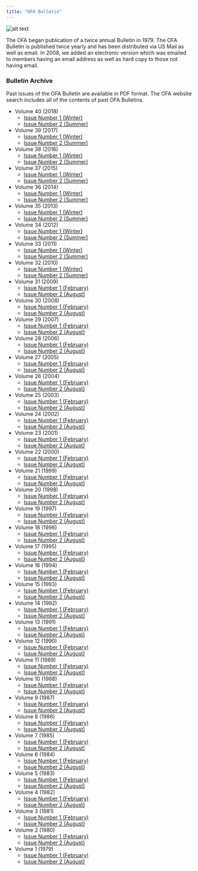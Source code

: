 ```yaml
---
title: "OFA Bulletin"
---
```


![alt text](/materials/bulletins/OFA-Bulletin-Header.png "OFA Bulletin Header")

The OFA began publication of a twice annual Bulletin in 1979. The OFA Bulletin
is published twice yearly and has been distributed via US Mail as well as email.
In 2008, we added an electronic version which was emailed to members having an
email address as well as hard copy to those not having email.

### Bulletin Archive

Past issues of the OFA Bulletin are available in PDF format. The OFA website
search includes all of the contents of past OFA Bulletins.

* Volume 40 (2018)
    * [Issue Number 1 (Winter)](/materials/bulletins/OFA_Bulletin_Volume_40_Number_1.pdf)
    * [Issue Number 2 (Summer)](/materials/bulletins/OFA_Bulletin_Volume_40_Number_2.pdf)
* Volume 39 (2017)
    * [Issue Number 1 (Winter)](/materials/bulletins/OFA_Bulletin_Volume_39_Number_1.pdf)
    * [Issue Number 2 (Summer)](/materials/bulletins/OFA_Bulletin_Volume_39_Number_2.pdf)
* Volume 38 (2016)
    * [Issue Number 1 (Winter)](/materials/bulletins/OFA_Bulletin_Volume_38_Number_1.pdf)
    * [Issue Number 2 (Summer)](/materials/bulletins/OFA_Bulletin_Volume_38_Number_2.pdf)
* Volume 37 (2015)
    * [Issue Number 1 (Winter)](/materials/bulletins/OFA_Bulletin_Volume_37_Number_1.pdf)
    * [Issue Number 2 (Summer)](/materials/bulletins/OFA_Bulletin_Volume_37_Number_2.pdf)
* Volume 36 (2014)
    * [Issue Number 1 (Winter)](/materials/bulletins/OFA_Bulletin_Volume_36_Number_1.pdf)
    * [Issue Number 2 (Summer)](/materials/bulletins/OFA_Bulletin_Volume_36_Number_2.pdf)
* Volume 35 (2013)
    * [Issue Number 1 (Winter)](/materials/bulletins/OFA_Bulletin_Volume_35_Number_1.pdf)
    * [Issue Number 2 (Summer)](/materials/bulletins/OFA_Bulletin_Volume_35_Number_2.pdf)
* Volume 34 (2012)
    * [Issue Number 1 (Winter)](/materials/bulletins/OFA_Bulletin_Volume_34_Number_1.pdf)
    * [Issue Number 2 (Summer)](/materials/bulletins/OFA_Bulletin_Volume_34_Number_2.pdf)
* Volume 33 (2011)
    * [Issue Number 1 (Winter)](/materials/bulletins/OFA_Bulletin_Volume_33_Number_1.pdf)
    * [Issue Number 2 (Summer)](/materials/bulletins/OFA_Bulletin_Volume_33_Number_2.pdf)
* Volume 32 (2010)
    * [Issue Number 1 (Winter)](/materials/bulletins/OFA_Bulletin_Volume_32_Number_1.pdf)
    * [Issue Number 2 (Summer)](/materials/bulletins/OFA_Bulletin_Volume_32_Number_2.pdf)
* Volume 31 (2009)
    * [Issue Number 1 (February)](/materials/bulletins/OFA_Bulletin_Volume_31_Number_1.pdf)
    * [Issue Number 2 (August)](/materials/bulletins/OFA_Bulletin_Volume_31_Number_2.pdf)
* Volume 30 (2008)
    * [Issue Number 1 (February)](/materials/bulletins/OFA_Bulletin_Volume_30_Number_1.pdf)
    * [Issue Number 2 (August)](/materials/bulletins/OFA_Bulletin_Volume_30_Number_2.pdf)
* Volume 29 (2007)
    * [Issue Number 1 (February)](/materials/bulletins/OFA_Bulletin_Volume_29_Number_1.pdf)
    * [Issue Number 2 (August)](/materials/bulletins/OFA_Bulletin_Volume_29_Number_2.pdf)
* Volume 28 (2006)
    * [Issue Number 1 (February)](/materials/bulletins/OFA_Bulletin_Volume_28_Number_1.pdf)
    * [Issue Number 2 (August)](/materials/bulletins/OFA_Bulletin_Volume_28_Number_2.pdf)
* Volume 27 (2005)
    * [Issue Number 1 (February)](/materials/bulletins/OFA_Bulletin_Volume_27_Number_1.pdf)
    * [Issue Number 2 (August)](/materials/bulletins/OFA_Bulletin_Volume_27_Number_2.pdf)
* Volume 26 (2004)
    * [Issue Number 1 (February)](/materials/bulletins/OFA_Bulletin_Volume_26_Number_1.pdf)
    * [Issue Number 2 (August)](/materials/bulletins/OFA_Bulletin_Volume_26_Number_2.pdf)
* Volume 25 (2003)
    * [Issue Number 1 (February)](/materials/bulletins/OFA_Bulletin_Volume_25_Number_1.pdf)
    * [Issue Number 2 (August)](/materials/bulletins/OFA_Bulletin_Volume_25_Number_2.pdf)
* Volume 24 (2002)
    * [Issue Number 1 (February)](/materials/bulletins/OFA_Bulletin_Volume_24_Number_1.pdf)
    * [Issue Number 2 (August)](/materials/bulletins/OFA_Bulletin_Volume_24_Number_2.pdf)
* Volume 23 (2001)
    * [Issue Number 1 (February)](/materials/bulletins/OFA_Bulletin_Volume_23_Number_1.pdf)
    * [Issue Number 2 (August)](/materials/bulletins/OFA_Bulletin_Volume_23_Number_2.pdf)
* Volume 22 (2000)
    * [Issue Number 1 (February)](/materials/bulletins/OFA_Bulletin_Volume_22_Number_1.pdf)
    * [Issue Number 2 (August)](/materials/bulletins/OFA_Bulletin_Volume_22_Number_2.pdf)
* Volume 21 (1999)
    * [Issue Number 1 (February)](/materials/bulletins/OFA_Bulletin_Volume_21_Number_1.pdf)
    * [Issue Number 2 (August)](/materials/bulletins/OFA_Bulletin_Volume_21_Number_2.pdf)
* Volume 20 (1998)
    * [Issue Number 1 (February)](/materials/bulletins/OFA_Bulletin_Volume_20_Number_1.pdf)
    * [Issue Number 2 (August)](/materials/bulletins/OFA_Bulletin_Volume_20_Number_2.pdf)
* Volume 19 (1997)
    * [Issue Number 1 (February)](/materials/bulletins/OFA_Bulletin_Volume_19_Number_1.pdf)
    * [Issue Number 2 (August)](/materials/bulletins/OFA_Bulletin_Volume_19_Number_2.pdf)
* Volume 18 (1996)
    * [Issue Number 1 (February)](/materials/bulletins/OFA_Bulletin_Volume_18_Number_1.pdf)
    * [Issue Number 2 (August)](/materials/bulletins/OFA_Bulletin_Volume_18_Number_2.pdf)
* Volume 17 (1995)
    * [Issue Number 1 (February)](/materials/bulletins/OFA_Bulletin_Volume_17_Number_1.pdf)
    * [Issue Number 2 (August)](/materials/bulletins/OFA_Bulletin_Volume_17_Number_2.pdf)
* Volume 16 (1994)
    * [Issue Number 1 (February)](/materials/bulletins/OFA_Bulletin_Volume_16_Number_1.pdf)
    * [Issue Number 2 (August)](/materials/bulletins/OFA_Bulletin_Volume_16_Number_2.pdf)
* Volume 15 (1993)
    * [Issue Number 1 (February)](/materials/bulletins/OFA_Bulletin_Volume_15_Number_1.pdf)
    * [Issue Number 2 (August)](/materials/bulletins/OFA_Bulletin_Volume_15_Number_2.pdf)
* Volume 14 (1992)
    * [Issue Number 1 (February)](/materials/bulletins/OFA_Bulletin_Volume_14_Number_1.pdf)
    * [Issue Number 2 (August)](/materials/bulletins/OFA_Bulletin_Volume_14_Number_2.pdf)
* Volume 13 (1991)
    * [Issue Number 1 (February)](/materials/bulletins/OFA_Bulletin_Volume_13_Number_1.pdf)
    * [Issue Number 2 (August)](/materials/bulletins/OFA_Bulletin_Volume_13_Number_2.pdf)
* Volume 12 (1990)
    * [Issue Number 1 (February)](/materials/bulletins/OFA_Bulletin_Volume_12_Number_1.pdf)
    * [Issue Number 2 (August)](/materials/bulletins/OFA_Bulletin_Volume_12_Number_2.pdf)
* Volume 11 (1989)
    * [Issue Number 1 (February)](/materials/bulletins/OFA_Bulletin_Volume_11_Number_1.pdf)
    * [Issue Number 2 (August)](/materials/bulletins/OFA_Bulletin_Volume_11_Number_2.pdf)
* Volume 10 (1988)
    * [Issue Number 1 (February)](/materials/bulletins/OFA_Bulletin_Volume_10_Number_1.pdf)
    * [Issue Number 2 (August)](/materials/bulletins/OFA_Bulletin_Volume_10_Number_2.pdf)
* Volume 9 (1987)
    * [Issue Number 1 (February)](/materials/bulletins/OFA_Bulletin_Volume_9_Number_1.pdf)
    * [Issue Number 2 (August)](/materials/bulletins/OFA_Bulletin_Volume_9_Number_2.pdf)
* Volume 8 (1986)
    * [Issue Number 1 (February)](/materials/bulletins/OFA_Bulletin_Volume_8_Number_1.pdf)
    * [Issue Number 2 (August)](/materials/bulletins/OFA_Bulletin_Volume_8_Number_2.pdf)
* Volume 7 (1985)
    * [Issue Number 1 (February)](/materials/bulletins/OFA_Bulletin_Volume_7_Number_1.pdf)
    * [Issue Number 2 (August)](/materials/bulletins/OFA_Bulletin_Volume_7_Number_2.pdf)
* Volume 6 (1984)
    * [Issue Number 1 (February)](/materials/bulletins/OFA_Bulletin_Volume_6_Number_1.pdf)
    * [Issue Number 2 (August)](/materials/bulletins/OFA_Bulletin_Volume_6_Number_2.pdf)
* Volume 5 (1983)
    * [Issue Number 1 (February)](/materials/bulletins/OFA_Bulletin_Volume_5_Number_1.pdf)
    * [Issue Number 2 (August)](/materials/bulletins/OFA_Bulletin_Volume_5_Number_2.pdf)
* Volume 4 (1982)
    * [Issue Number 1 (February)](/materials/bulletins/OFA_Bulletin_Volume_4_Number_1.pdf)
    * [Issue Number 2 (August)](/materials/bulletins/OFA_Bulletin_Volume_4_Number_2.pdf)
* Volume 3 (1981)
    * [Issue Number 1 (February)](/materials/bulletins/OFA_Bulletin_Volume_3_Number_1.pdf)
    * [Issue Number 2 (August)](/materials/bulletins/OFA_Bulletin_Volume_3_Number_2.pdf)
* Volume 2 (1980)
    * [Issue Number 1 (February)](/materials/bulletins/OFA_Bulletin_Volume_2_Number_1.pdf)
    * [Issue Number 2 (August)](/materials/bulletins/OFA_Bulletin_Volume_2_Number_2.pdf)
* Volume 1 (1979)
    * [Issue Number 1 (February)](/materials/bulletins/OFA_Bulletin_Volume_1_Number_1.pdf)
    * [Issue Number 2 (August)](/materials/bulletins/OFA_Bulletin_Volume_1_Number_2.pdf)
